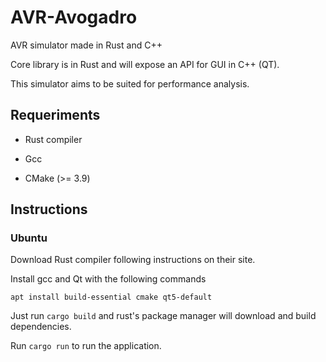# AVR-Avogadro

AVR simulator made in Rust and C++

Core library is in Rust and will expose an API for GUI in C++ (QT).

This simulator aims to be suited for performance analysis.

## Requeriments

* Rust compiler

* Gcc

* CMake (>= 3.9)

## Instructions

### Ubuntu

Download Rust compiler following instructions on their site.

Install gcc and Qt with the following commands

~~~
apt install build-essential cmake qt5-default
~~~

Just run `cargo build` and rust's package manager will download and build dependencies.

Run `cargo run` to run the application.